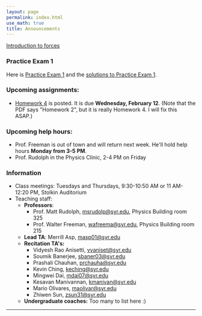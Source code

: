 ```yaml
---
layout: page 
permalink: index.html
use_math: true
title: Announcements
---
```


<a href="slides/lecture7.pdf">Introduction to forces</a>

### Practice Exam 1

Here is [Practice Exam 1](practice-exam-1.pdf) and the [solutions to Practice Exam 1](practice-exam-1-solutions.pdf).

### Upcoming assignments:

- [Homework 4](hw/hw4-2020.pdf) is posted. It is due **Wednesday, February 12**. (Note that the PDF says "Homework 2", but it is really Homework 4. I will fix this ASAP.)


### Upcoming help hours:

* Prof. Freeman is out of town and will return next week. He'll hold help hours **Monday from 3-5 PM**.
* Prof. Rudolph in the Physics Clinic, 2-4 PM on Friday

### Information

- Class meetings: Tuesdays and Thursdays, 9:30-10:50 AM or 11 AM-12:20 PM, Stolkin Auditorium
- Teaching staff:
   - **Professors**:
      * Prof. Matt Rudolph, <msrudolp@syr.edu>, Physics Building room 325
      * Prof. Walter Freeman, <wafreema@syr.edu>, Physics Building room 215
   - **Lead TA**: Merrill Asp, <masp01@syr.edu>
   - **Recitation TA's:**
      * Vidyesh Rao Anisetti, <vvaniset@syr.edu>
      * Soumik Banerjee, <sbaner03@syr.edu>
      * Prashali Chauhan, <prchauha@syr.edu>
      * Kevin Ching, <keching@syr.edu>
      * Mingwei Dai, <mdai07@syr.edu>
      * Kesavan Manivannan, <kmanivan@syr.edu>
      * Mario Olivares, <maolivar@syr.edu>
      * Zhiwen Sun, <zsun31@syr.edu>
   - **Undergraduate coaches:** Too many to list here :)

 
---

<br>

<!--
<center> <img src="woodpecker.jpg">
<br>
<em>Pileated woodpecker, Glover Park, Washington DC.<br><br>
What's special about his tail that lets him keep his balance?<br>
How did he make that hole in fifteen seconds or so?
</em>
</center>
-->

